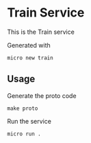 # Train Service

This is the Train service

Generated with

```
micro new train
```

## Usage

Generate the proto code

```
make proto
```

Run the service

```
micro run .
```